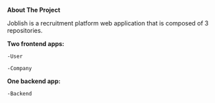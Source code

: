 **About The Project**

Joblish is a recruitment platform web application that is composed of 3 repositories.

**Two frontend apps:**

    -User
  
    -Company
  
**One backend app:**

    -Backend
